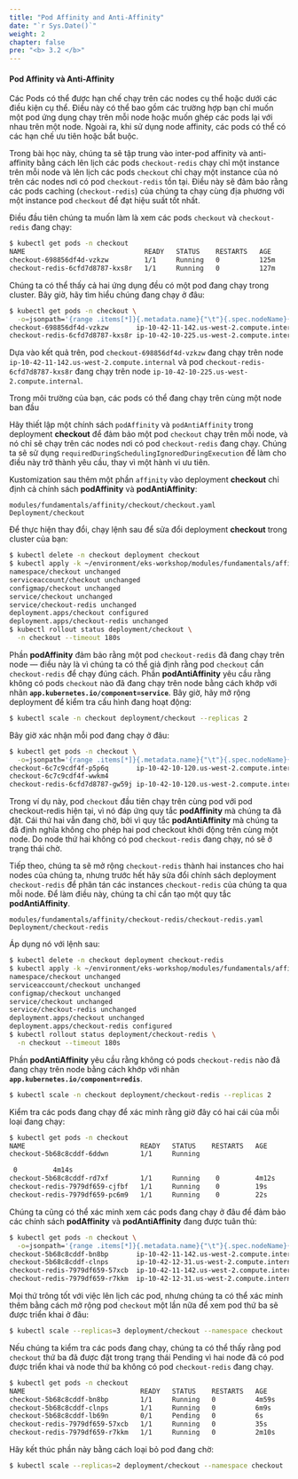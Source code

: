 ```yaml
---
title: "Pod Affinity and Anti-Affinity"
date: "`r Sys.Date()`"
weight: 2
chapter: false
pre: "<b> 3.2 </b>"
---
```


#### Pod Affinity và Anti-Affinity

Các Pods có thể được hạn chế chạy trên các nodes cụ thể hoặc dưới các điều kiện cụ thể. Điều này có thể bao gồm các trường hợp bạn chỉ muốn một pod ứng dụng chạy trên mỗi node hoặc muốn ghép các pods lại với nhau trên một node. Ngoài ra, khi sử dụng node affinity, các pods có thể có các hạn chế ưu tiên hoặc bắt buộc.

Trong bài học này, chúng ta sẽ tập trung vào inter-pod affinity và anti-affinity bằng cách lên lịch các pods `checkout-redis` chạy chỉ một instance trên mỗi node và lên lịch các pods `checkout` chỉ chạy một instance của nó trên các nodes nơi có pod `checkout-redis` tồn tại. Điều này sẽ đảm bảo rằng các pods caching (`checkout-redis`) của chúng ta chạy cùng địa phương với một instance pod `checkout` để đạt hiệu suất tốt nhất.

Điều đầu tiên chúng ta muốn làm là xem các pods `checkout` và `checkout-redis` đang chạy:

```bash
$ kubectl get pods -n checkout
NAME                              READY   STATUS    RESTARTS   AGE
checkout-698856df4d-vzkzw         1/1     Running   0          125m
checkout-redis-6cfd7d8787-kxs8r   1/1     Running   0          127m
```

Chúng ta có thể thấy cả hai ứng dụng đều có một pod đang chạy trong cluster. Bây giờ, hãy tìm hiểu chúng đang chạy ở đâu:

```bash
$ kubectl get pods -n checkout \
  -o=jsonpath='{range .items[*]}{.metadata.name}{"\t"}{.spec.nodeName}{"\n"}'
checkout-698856df4d-vzkzw       ip-10-42-11-142.us-west-2.compute.internal
checkout-redis-6cfd7d8787-kxs8r ip-10-42-10-225.us-west-2.compute.internal
```

Dựa vào kết quả trên, pod `checkout-698856df4d-vzkzw` đang chạy trên node `ip-10-42-11-142.us-west-2.compute.internal` và pod `checkout-redis-6cfd7d8787-kxs8r` đang chạy trên node `ip-10-42-10-225.us-west-2.compute.internal`.


Trong môi trường của bạn, các pods có thể đang chạy trên cùng một node ban đầu


Hãy thiết lập một chính sách `podAffinity` và `podAntiAffinity` trong deployment **checkout** để đảm bảo một pod `checkout` chạy trên mỗi node, và nó chỉ sẽ chạy trên các nodes nơi có pod `checkout-redis` đang chạy. Chúng ta sẽ sử dụng `requiredDuringSchedulingIgnoredDuringExecution` để làm cho điều này trở thành yêu cầu, thay vì một hành vi ưu tiên.

Kustomization sau thêm một phần `affinity` vào deployment **checkout** chỉ định cả chính sách **podAffinity** và **podAntiAffinity**:

```kustomization
modules/fundamentals/affinity/checkout/checkout.yaml
Deployment/checkout
```

Để thực hiện thay đổi, chạy lệnh sau để sửa đổi deployment **checkout** trong cluster của bạn:

```bash
$ kubectl delete -n checkout deployment checkout
$ kubectl apply -k ~/environment/eks-workshop/modules/fundamentals/affinity/checkout/
namespace/checkout unchanged
serviceaccount/checkout unchanged
configmap/checkout unchanged
service/checkout unchanged
service/checkout-redis unchanged
deployment.apps/checkout configured
deployment.apps/checkout-redis unchanged
$ kubectl rollout status deployment/checkout \
  -n checkout --timeout 180s
```

Phần **podAffinity** đảm bảo rằng một pod `checkout-redis` đã đang chạy trên node — điều này là vì chúng ta có thể giả định rằng pod `checkout` cần `checkout-redis` để chạy đúng cách. Phần **podAntiAffinity** yêu cầu rằng không có pods `checkout` nào đã đang chạy trên node bằng cách khớp với nhãn **`app.kubernetes.io/component=service`**. Bây giờ, hãy mở rộng deployment để kiểm tra cấu hình đang hoạt động:

```bash
$ kubectl scale -n checkout deployment/checkout --replicas 2
```

Bây giờ xác nhận mỗi pod đang chạy ở đâu:

```bash
$ kubectl get pods -n checkout \
  -o=jsonpath='{range .items[*]}{.metadata.name}{"\t"}{.spec.nodeName}{"\n"}'
checkout-6c7c9cdf4f-p5p6q       ip-10-42-10-120.us-west-2.compute.internal
checkout-6c7c9cdf4f-wwkm4
checkout-redis-6cfd7d8787-gw59j ip-10-42-10-120.us-west-2.compute.internal
```

Trong ví dụ này, pod `checkout` đầu tiên chạy trên cùng pod với pod checkout-redis hiện tại, vì nó đáp ứng quy tắc **podAffinity** mà chúng ta đã đặt. Cái thứ hai vẫn đang chờ, bởi vì quy tắc **podAntiAffinity** mà chúng ta đã định nghĩa không cho phép hai pod checkout khởi động trên cùng một node. Do node thứ hai không có pod `checkout-redis` đang chạy, nó sẽ ở trạng thái chờ.

Tiếp theo, chúng ta sẽ mở rộng `checkout-redis` thành hai instances cho hai nodes của chúng ta, nhưng trước hết hãy sửa đổi chính sách deployment `checkout-redis` để phân tán các instances `checkout-redis` của chúng ta qua mỗi node. Để làm điều này, chúng ta chỉ cần tạo một quy tắc **podAntiAffinity**.

```kustomization
modules/fundamentals/affinity/checkout-redis/checkout-redis.yaml
Deployment/checkout-redis
```

Áp dụng nó với lệnh sau:

```bash
$ kubectl delete -n checkout deployment checkout-redis
$ kubectl apply -k ~/environment/eks-workshop/modules/fundamentals/affinity/checkout-redis/
namespace/checkout unchanged
serviceaccount/checkout unchanged
configmap/checkout unchanged
service/checkout unchanged
service/checkout-redis unchanged
deployment.apps/checkout unchanged
deployment.apps/checkout-redis configured
$ kubectl rollout status deployment/checkout-redis \
  -n checkout --timeout 180s
```

Phần **podAntiAffinity** yêu cầu rằng không có pods `checkout-redis` nào đã đang chạy trên node bằng cách khớp với nhãn **`app.kubernetes.io/component=redis`**.

```bash
$ kubectl scale -n checkout deployment/checkout-redis --replicas 2
```

Kiểm tra các pods đang chạy để xác minh rằng giờ đây có hai cái của mỗi loại đang chạy:

```bash
$ kubectl get pods -n checkout
NAME                             READY   STATUS    RESTARTS   AGE
checkout-5b68c8cddf-6ddwn        1/1     Running   

 0         4m14s
checkout-5b68c8cddf-rd7xf        1/1     Running    0         4m12s
checkout-redis-7979df659-cjfbf   1/1     Running    0         19s
checkout-redis-7979df659-pc6m9   1/1     Running    0         22s
```

Chúng ta cũng có thể xác minh xem các pods đang chạy ở đâu để đảm bảo các chính sách **podAffinity** và **podAntiAffinity** đang được tuân thủ:

```bash
$ kubectl get pods -n checkout \
  -o=jsonpath='{range .items[*]}{.metadata.name}{"\t"}{.spec.nodeName}{"\n"}'
checkout-5b68c8cddf-bn8bp       ip-10-42-11-142.us-west-2.compute.internal
checkout-5b68c8cddf-clnps       ip-10-42-12-31.us-west-2.compute.internal
checkout-redis-7979df659-57xcb  ip-10-42-11-142.us-west-2.compute.internal
checkout-redis-7979df659-r7kkm  ip-10-42-12-31.us-west-2.compute.internal
```

Mọi thứ trông tốt với việc lên lịch các pod, nhưng chúng ta có thể xác minh thêm bằng cách mở rộng pod `checkout` một lần nữa để xem pod thứ ba sẽ được triển khai ở đâu:

```bash
$ kubectl scale --replicas=3 deployment/checkout --namespace checkout
```

Nếu chúng ta kiểm tra các pods đang chạy, chúng ta có thể thấy rằng pod `checkout` thứ ba đã được đặt trong trạng thái Pending vì hai node đã có pod được triển khai và node thứ ba không có pod `checkout-redis` đang chạy.

```bash
$ kubectl get pods -n checkout
NAME                             READY   STATUS    RESTARTS   AGE
checkout-5b68c8cddf-bn8bp        1/1     Running   0          4m59s
checkout-5b68c8cddf-clnps        1/1     Running   0          6m9s
checkout-5b68c8cddf-lb69n        0/1     Pending   0          6s
checkout-redis-7979df659-57xcb   1/1     Running   0          35s
checkout-redis-7979df659-r7kkm   1/1     Running   0          2m10s
```

Hãy kết thúc phần này bằng cách loại bỏ pod đang chờ:

```bash
$ kubectl scale --replicas=2 deployment/checkout --namespace checkout
```
